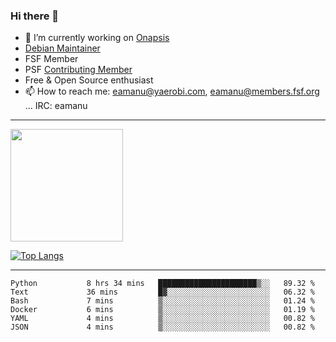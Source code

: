 ### Hi there 👋


- 🔭 I’m currently working on [Onapsis](http://onapsis.com)
- [Debian Maintainer](https://qa.debian.org/developer.php?login=eamanu%40yaerobi.com)
- FSF Member
- PSF [Contributing Member](https://www.python.org/psf/membership/#what-membership-classes-are-there)
- Free & Open Source enthusiast 
- 📫 How to reach me: eamanu@yaerobi.com, eamanu@members.fsf.org ... IRC: eamanu

---

<img height="180em" src="https://github-readme-stats.vercel.app/api?theme=dark&username=eamanu&show_icons=true&hide_border=true&&count_private=true&include_all_commits=true" />

[![Top Langs](https://github-readme-stats.vercel.app/api/top-langs/?theme=dark&username=eamanu&layout=compact)](https://github.com/anuraghazra/github-readme-stats)

---

<!--START_SECTION:waka-->

```text
Python           8 hrs 34 mins   ██████████████████████▒░░   89.32 %
Text             36 mins         █▓░░░░░░░░░░░░░░░░░░░░░░░   06.32 %
Bash             7 mins          ▒░░░░░░░░░░░░░░░░░░░░░░░░   01.24 %
Docker           6 mins          ▒░░░░░░░░░░░░░░░░░░░░░░░░   01.19 %
YAML             4 mins          ▒░░░░░░░░░░░░░░░░░░░░░░░░   00.82 %
JSON             4 mins          ▒░░░░░░░░░░░░░░░░░░░░░░░░   00.82 %
```

<!--END_SECTION:waka-->
